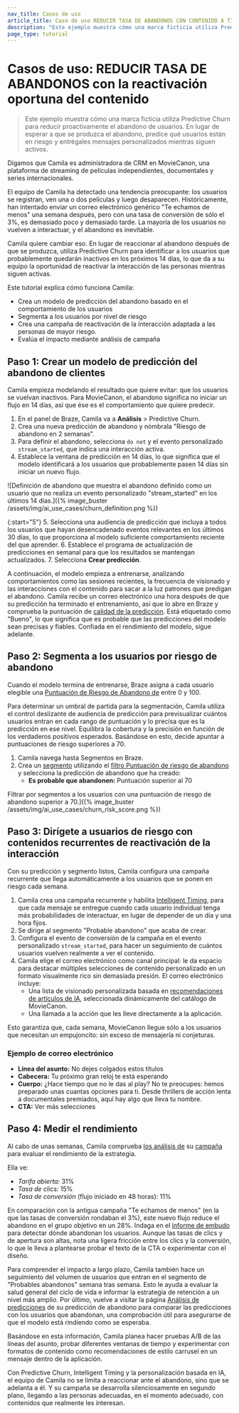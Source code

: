 ```yaml
---
nav_title: Casos de uso
article_title: Caso de uso REDUCIR TASA DE ABANDONOS CON CONTENIDO A TIEMPO
description: "Este ejemplo muestra cómo una marca ficticia utiliza Predictive Churn para reducir proactivamente el abandono de usuarios."
page_type: tutorial
---
```


# Casos de uso: REDUCIR TASA DE ABANDONOS con la reactivación oportuna del contenido

> Este ejemplo muestra cómo una marca ficticia utiliza Predictive Churn para reducir proactivamente el abandono de usuarios. En lugar de esperar a que se produzca el abandono, predice qué usuarios están en riesgo y entrégales mensajes personalizados mientras siguen activos.

Digamos que Camila es administradora de CRM en MovieCanon, una plataforma de streaming de películas independientes, documentales y series internacionales.

El equipo de Camila ha detectado una tendencia preocupante: los usuarios se registran, ven una o dos películas y luego desaparecen. Históricamente, han intentado enviar un correo electrónico genérico "Te echamos de menos" una semana después, pero con una tasa de conversión de sólo el 3%, es demasiado poco y demasiado tarde. La mayoría de los usuarios no vuelven a interactuar, y el abandono es inevitable.

Camila quiere cambiar eso. En lugar de reaccionar al abandono después de que se produzca, utiliza Predictive Churn para identificar a los usuarios que probablemente quedarán inactivos en los próximos 14 días, lo que da a su equipo la oportunidad de reactivar la interacción de las personas mientras siguen activas.

Este tutorial explica cómo funciona Camila:

- Crea un modelo de predicción del abandono basado en el comportamiento de los usuarios
- Segmenta a los usuarios por nivel de riesgo
- Crea una campaña de reactivación de la interacción adaptada a las personas de mayor riesgo.
- Evalúa el impacto mediante análisis de campaña

## Paso 1: Crear un modelo de predicción del abandono de clientes

Camila empieza modelando el resultado que quiere evitar: que los usuarios se vuelvan inactivos. Para MovieCanon, el abandono significa no iniciar un flujo en 14 días, así que ése es el comportamiento que quiere predecir.

1. En el panel de Braze, Camila va a **Análisis** > Predictive Churn.
2. Crea una nueva predicción de abandono y nómbrala "Riesgo de abandono en 2 semanas".
3. Para definir el abandono, selecciona `do not` y el evento personalizado `stream_started`, que indica una interacción activa.
4. Establece la ventana de predicción en 14 días, lo que significa que el modelo identificará a los usuarios que probablemente pasen 14 días sin iniciar un nuevo flujo.

\![Definición de abandono que muestra el abandono definido como un usuario que no realiza un evento personalizado "stream_started" en los últimos 14 días.]({% image_buster /assets/img/ai_use_cases/churn_definition.png %})

{:start="5"}
5\. Selecciona una audiencia de predicción que incluya a todos los usuarios que hayan desencadenado eventos relevantes en los últimos 30 días, lo que proporciona al modelo suficiente comportamiento reciente del que aprender.
6\. Establece el programa de actualización de predicciones en semanal para que los resultados se mantengan actualizados.
7\. Selecciona **Crear predicción**.

A continuación, el modelo empieza a entrenarse, analizando comportamientos como las sesiones recientes, la frecuencia de visionado y las interacciones con el contenido para sacar a la luz patrones que predigan el abandono. Camila recibe un correo electrónico una hora después de que su predicción ha terminado el entrenamiento, así que lo abre en Braze y comprueba la puntuación de [calidad de la predicción]({{site.baseurl}}/user_guide/brazeai/predictive_events/analytics/#prediction_quality). Está etiquetado como "Bueno", lo que significa que es probable que las predicciones del modelo sean precisas y fiables. Confiada en el rendimiento del modelo, sigue adelante.

## Paso 2: Segmenta a los usuarios por riesgo de abandono

Cuando el modelo termina de entrenarse, Braze asigna a cada usuario elegible una [Puntuación de Riesgo de Abandono de]({{site.baseurl}}/user_guide/brazeai/predictive_churn/analytics/#churn_score) entre 0 y 100. 

Para determinar un umbral de partida para la segmentación, Camila utiliza el control deslizante de audiencia de predicción para previsualizar cuántos usuarios entran en cada rango de puntuación y lo precisa que es la predicción en ese nivel. Equilibra la cobertura y la precisión en función de los verdaderos positivos esperados. Basándose en esto, decide apuntar a puntuaciones de riesgo superiores a 70. 

1. Camila navega hasta Segmentos en Braze.
2. Crea un [segmento]({{site.baseurl}}/user_guide/engagement_tools/segments/creating_a_segment/) utilizando el [filtro Puntuación de riesgo de abandono]({{site.baseurl}}/user_guide/engagement_tools/segments/segmentation_filters/#churn-risk-score) y selecciona la predicción de abandono que ha creado:
   - **Es probable que abandonen:** Puntuación superior al 70

Filtrar por segmentos a los usuarios con una puntuación de riesgo de abandono superior a 70.]({% image_buster /assets/img/ai_use_cases/churn_risk_score.png %})

## Paso 3: Dirígete a usuarios de riesgo con contenidos recurrentes de reactivación de la interacción

Con su predicción y segmento listos, Camila configura una campaña recurrente que llega automáticamente a los usuarios que se ponen en riesgo cada semana.

1. Camila crea una campaña recurrente y habilita [Intelligent Timing]({{site.baseurl}}/user_guide/brazeai/intelligence/intelligent_timing/), para que cada mensaje se entregue cuando cada usuario individual tenga más probabilidades de interactuar, en lugar de depender de un día y una hora fijos.
2. Se dirige al segmento "Probable abandono" que acaba de crear.
3. Configura el evento de conversión de la campaña en el evento personalizado `stream_started`, para hacer un seguimiento de cuántos usuarios vuelven realmente a ver el contenido.
4. Camila elige el correo electrónico como canal principal: le da espacio para destacar múltiples selecciones de contenido personalizado en un formato visualmente rico sin demasiada presión. El correo electrónico incluye:
   - Una lista de visionado personalizada basada en [recomendaciones de artículos de IA]({{site.baseurl}}/user_guide/brazeai/recommendations/), seleccionada dinámicamente del catálogo de MovieCanon.
   - Una llamada a la acción que les lleve directamente a la aplicación.

Esto garantiza que, cada semana, MovieCanon llegue sólo a los usuarios que necesitan un empujoncito: sin exceso de mensajería ni conjeturas.

### Ejemplo de correo electrónico

- **Línea del asunto:** No dejes colgados estos títulos
- **Cabecera:** Tu próximo gran reloj te está esperando
- **Cuerpo:** ¿Hace tiempo que no le das al play? No te preocupes: hemos preparado unas cuantas opciones para ti. Desde thrillers de acción lenta a documentales premiados, aquí hay algo que lleva tu nombre.
- **CTA:** Ver más selecciones

## Paso 4: Medir el rendimiento

Al cabo de unas semanas, Camila comprueba [los análisis de]({{site.baseurl}}/user_guide/message_building_by_channel/email/reporting_and_analytics/email_reporting/) su [campaña]({{site.baseurl}}/user_guide/message_building_by_channel/email/reporting_and_analytics/email_reporting/) para evaluar el rendimiento de la estrategia. 

Ella ve:

- *Tarifa abierta:* 31%
- *Tasa de clics:* 15%
- *Tasa de conversión* (flujo iniciado en 48 horas): 11%

En comparación con la antigua campaña "Te echamos de menos" (en la que las tasas de conversión rondaban el 3%), este nuevo flujo reduce el abandono en el grupo objetivo en un 28%. Indaga en el [informe de embudo]({{site.baseurl}}/user_guide/analytics/reporting/funnel_reports/) para detectar dónde abandonan los usuarios. Aunque las tasas de clics y de apertura son altas, nota una ligera fricción entre los clics y la conversión, lo que le lleva a plantearse probar el texto de la CTA o experimentar con el diseño.

Para comprender el impacto a largo plazo, Camila también hace un seguimiento del volumen de usuarios que entran en el segmento de "Probables abandonos" semana tras semana. Esto le ayuda a evaluar la salud general del ciclo de vida e informar la estrategia de retención a un nivel más amplio. Por último, vuelve a visitar la página [Análisis de predicciones]({{site.baseurl}}/user_guide/brazeai/predictive_churn/analytics/) de su predicción de abandono para comparar las predicciones con los usuarios que abandonan, una comprobación útil para asegurarse de que el modelo está rindiendo como se esperaba.

Basándose en esta información, Camila planea hacer pruebas A/B de las líneas del asunto, probar diferentes ventanas de tiempo y experimentar con formatos de contenido como recomendaciones de estilo carrusel en un mensaje dentro de la aplicación.

Con Predictive Churn, Intelligent Timing y la personalización basada en IA, el equipo de Camila no se limita a reaccionar ante el abandono, sino que se adelanta a él. Y su campaña se desarrolla silenciosamente en segundo plano, llegando a las personas adecuadas, en el momento adecuado, con contenidos que realmente les interesan.
